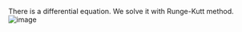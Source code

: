 There is a differential equation. We solve it with Runge-Kutt method. 
![image](https://user-images.githubusercontent.com/65924626/191601834-85e3f1d8-f7af-4b27-ae30-ba887db4ce2c.png)
